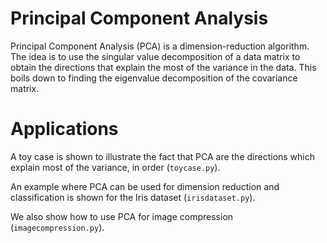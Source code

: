 # Principal Component Analysis

Principal Component Analysis (PCA) is a dimension-reduction algorithm. The idea is to use the singular value decomposition of a data matrix to obtain the directions that explain the most of the variance in the data. This boils down to finding the eigenvalue decomposition of the covariance matrix.

# Applications

A toy case is shown to illustrate the fact that PCA are the directions which explain most of the variance, in order (```toycase.py```).

An example where PCA can be used for dimension reduction and classification is shown for the Iris dataset (```irisdataset.py```).

We also show how to use PCA for image compression (```imagecompression.py```).
